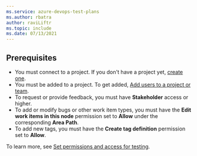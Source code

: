 ```yaml
---
ms.service: azure-devops-test-plans
ms.author: rbatra
author: raviLiftr
ms.topic: include
ms.date: 07/13/2021
---
```



## Prerequisites

- You must connect to a project. If you don't have a project yet, [create one](../../user-guide/sign-up-invite-teammates.md). 
- You must be added to a project. To get added, [Add users to a project or team](../../organizations/security/add-users-team-project.md). 
- To request or provide feedback, you must have **Stakeholder** access or higher. 
- To add or modify bugs or other work item types, you must have the **Edit work items in this node** permission set to **Allow** under the corresponding **Area Path**. 
- To add new tags, you must have the **Create tag definition** permission set to **Allow**. 

To learn more, see [Set permissions and access for testing](../../organizations/security/set-permissions-access-test.md). 


